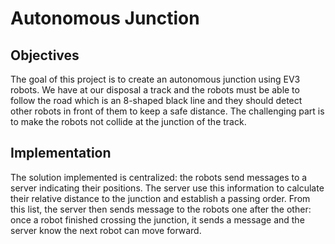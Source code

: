 # Autonomous Junction

## Objectives

The goal of this project is to create an autonomous junction using EV3 robots. We have at our disposal a track and the robots must be able to follow the road which is an 8-shaped black line and they should detect other robots in front of them to keep a safe distance.
The challenging part is to make the robots not collide at the junction of the track.

## Implementation

The solution implemented is centralized: the robots send messages to a server indicating their positions. The server use this information to calculate their relative distance to the junction and establish a passing order. From this list, the server then sends message to the robots one after the other: once a robot finished crossing the junction, it sends a message and the server know the next robot can move forward.
